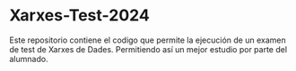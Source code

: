 # Xarxes-Test-2024

Este repositorio contiene el codigo que permite la ejecución de un examen de test de Xarxes de Dades. Permitiendo así un mejor estudio por parte del alumnado. 
